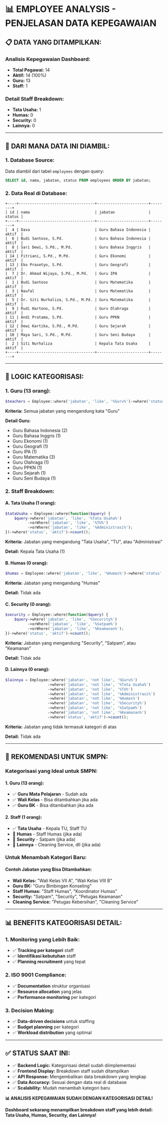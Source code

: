 # 📊 EMPLOYEE ANALYSIS - PENJELASAN DATA KEPEGAWAIAN

## 📋 **DATA YANG DITAMPILKAN:**

### **Analisis Kepegawaian Dashboard:**
- **Total Pegawai:** 14
- **Aktif:** 14 (100%)
- **Guru:** 13
- **Staff:** 1

### **Detail Staff Breakdown:**
- **Tata Usaha:** 1
- **Humas:** 0
- **Security:** 0
- **Lainnya:** 0

---

## 🎯 **DARI MANA DATA INI DIAMBIL:**

### **1. Database Source:**
Data diambil dari tabel `employees` dengan query:
```sql
SELECT id, nama, jabatan, status FROM employees ORDER BY jabatan;
```

### **2. Data Real di Database:**
```
+----+----------------------------------+-----------------------+--------+
| id | nama                             | jabatan               | status |
+----+----------------------------------+-----------------------+--------+
|  4 | Dava                             | Guru Bahasa Indonesia | aktif  |
|  6 | Budi Santoso, S.Pd.              | Guru Bahasa Indonesia | aktif  |
|  8 | Sari Dewi, S.Pd., M.Pd.          | Guru Bahasa Inggris   | aktif  |
| 14 | Fitriani, S.Pd., M.Pd.           | Guru Ekonomi          | aktif  |
| 13 | Eko Prasetyo, S.Pd.              | Guru Geografi         | aktif  |
|  7 | Dr. Ahmad Wijaya, S.Pd., M.Pd.   | Guru IPA              | aktif  |
|  1 | Budi Santoso                     | Guru Matematika       | aktif  |
|  3 | Naufal                           | Guru Matematika       | aktif  |
|  5 | Dr. Siti Nurhaliza, S.Pd., M.Pd. | Guru Matematika       | aktif  |
|  9 | Rudi Hartono, S.Pd.              | Guru Olahraga         | aktif  |
| 11 | Andi Pratama, S.Pd.              | Guru PPKN             | aktif  |
| 12 | Dewi Kartika, S.Pd., M.Pd.       | Guru Sejarah          | aktif  |
| 10 | Maya Sari, S.Pd., M.Pd.          | Guru Seni Budaya      | aktif  |
|  2 | Siti Nurhaliza                   | Kepala Tata Usaha     | aktif  |
+----+----------------------------------+-----------------------+--------+
```

---

## 🔧 **LOGIC KATEGORISASI:**

### **1. Guru (13 orang):**
```php
$teachers = Employee::where('jabatan', 'like', '%Guru%')->where('status', 'aktif')->count();
```
**Kriteria:** Semua jabatan yang mengandung kata "Guru"

**Detail Guru:**
- Guru Bahasa Indonesia (2)
- Guru Bahasa Inggris (1)
- Guru Ekonomi (1)
- Guru Geografi (1)
- Guru IPA (1)
- Guru Matematika (3)
- Guru Olahraga (1)
- Guru PPKN (1)
- Guru Sejarah (1)
- Guru Seni Budaya (1)

### **2. Staff Breakdown:**

#### **A. Tata Usaha (1 orang):**
```php
$tataUsaha = Employee::where(function($query) {
    $query->where('jabatan', 'like', '%Tata Usaha%')
          ->orWhere('jabatan', 'like', '%TU%')
          ->orWhere('jabatan', 'like', '%Administrasi%');
})->where('status', 'aktif')->count();
```
**Kriteria:** Jabatan yang mengandung "Tata Usaha", "TU", atau "Administrasi"

**Detail:** Kepala Tata Usaha (1)

#### **B. Humas (0 orang):**
```php
$humas = Employee::where('jabatan', 'like', '%Humas%')->where('status', 'aktif')->count();
```
**Kriteria:** Jabatan yang mengandung "Humas"

**Detail:** Tidak ada

#### **C. Security (0 orang):**
```php
$security = Employee::where(function($query) {
    $query->where('jabatan', 'like', '%Security%')
          ->orWhere('jabatan', 'like', '%Satpam%')
          ->orWhere('jabatan', 'like', '%Keamanan%');
})->where('status', 'aktif')->count();
```
**Kriteria:** Jabatan yang mengandung "Security", "Satpam", atau "Keamanan"

**Detail:** Tidak ada

#### **D. Lainnya (0 orang):**
```php
$lainnya = Employee::where('jabatan', 'not like', '%Guru%')
                   ->where('jabatan', 'not like', '%Tata Usaha%')
                   ->where('jabatan', 'not like', '%TU%')
                   ->where('jabatan', 'not like', '%Administrasi%')
                   ->where('jabatan', 'not like', '%Humas%')
                   ->where('jabatan', 'not like', '%Security%')
                   ->where('jabatan', 'not like', '%Satpam%')
                   ->where('jabatan', 'not like', '%Keamanan%')
                   ->where('status', 'aktif')->count();
```
**Kriteria:** Jabatan yang tidak termasuk kategori di atas

**Detail:** Tidak ada

---

## 🎯 **REKOMENDASI UNTUK SMPN:**

### **Kategorisasi yang Ideal untuk SMPN:**

#### **1. Guru (13 orang):**
- ✅ **Guru Mata Pelajaran** - Sudah ada
- ✅ **Wali Kelas** - Bisa ditambahkan jika ada
- ✅ **Guru BK** - Bisa ditambahkan jika ada

#### **2. Staff (1 orang):**
- ✅ **Tata Usaha** - Kepala TU, Staff TU
- 🔄 **Humas** - Staff Humas (jika ada)
- 🔄 **Security** - Satpam (jika ada)
- 🔄 **Lainnya** - Cleaning Service, dll (jika ada)

### **Untuk Menambah Kategori Baru:**

#### **Contoh Jabatan yang Bisa Ditambahkan:**
- **Wali Kelas:** "Wali Kelas VII A", "Wali Kelas VIII B"
- **Guru BK:** "Guru Bimbingan Konseling"
- **Staff Humas:** "Staff Humas", "Koordinator Humas"
- **Security:** "Satpam", "Security", "Petugas Keamanan"
- **Cleaning Service:** "Petugas Kebersihan", "Cleaning Service"

---

## 📊 **BENEFITS KATEGORISASI DETAIL:**

### **1. Monitoring yang Lebih Baik:**
- ✅ **Tracking per kategori** staff
- ✅ **Identifikasi kebutuhan** staff
- ✅ **Planning recruitment** yang tepat

### **2. ISO 9001 Compliance:**
- ✅ **Documentation** struktur organisasi
- ✅ **Resource allocation** yang jelas
- ✅ **Performance monitoring** per kategori

### **3. Decision Making:**
- ✅ **Data-driven decisions** untuk staffing
- ✅ **Budget planning** per kategori
- ✅ **Workload distribution** yang optimal

---

## ✅ **STATUS SAAT INI:**

- ✅ **Backend Logic:** Kategorisasi detail sudah diimplementasi
- ✅ **Frontend Display:** Breakdown staff sudah ditampilkan
- ✅ **API Response:** Mengembalikan data breakdown yang lengkap
- ✅ **Data Accuracy:** Sesuai dengan data real di database
- ✅ **Scalability:** Mudah menambah kategori baru

**📊 ANALISIS KEPEGAWAIAN SUDAH DENGAN KATEGORISASI DETAIL!**

**Dashboard sekarang menampilkan breakdown staff yang lebih detail: Tata Usaha, Humas, Security, dan Lainnya!**
